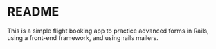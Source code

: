 # README

This is a simple flight booking app to practice advanced forms in Rails, using a front-end framework, and using rails mailers.